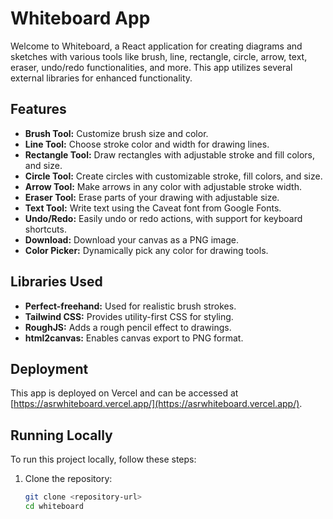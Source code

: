 # Whiteboard App

Welcome to Whiteboard, a React application for creating diagrams and sketches with various tools like brush, line, rectangle, circle, arrow, text, eraser, undo/redo functionalities, and more. This app utilizes several external libraries for enhanced functionality.

## Features

- **Brush Tool:** Customize brush size and color.
- **Line Tool:** Choose stroke color and width for drawing lines.
- **Rectangle Tool:** Draw rectangles with adjustable stroke and fill colors, and size.
- **Circle Tool:** Create circles with customizable stroke, fill colors, and size.
- **Arrow Tool:** Make arrows in any color with adjustable stroke width.
- **Eraser Tool:** Erase parts of your drawing with adjustable size.
- **Text Tool:** Write text using the Caveat font from Google Fonts.
- **Undo/Redo:** Easily undo or redo actions, with support for keyboard shortcuts.
- **Download:** Download your canvas as a PNG image.
- **Color Picker:** Dynamically pick any color for drawing tools.

## Libraries Used

- **Perfect-freehand:** Used for realistic brush strokes.
- **Tailwind CSS:** Provides utility-first CSS for styling.
- **RoughJS:** Adds a rough pencil effect to drawings.
- **html2canvas:** Enables canvas export to PNG format.

## Deployment

This app is deployed on Vercel and can be accessed at [https://asrwhiteboard.vercel.app/](https://asrwhiteboard.vercel.app/).

## Running Locally

To run this project locally, follow these steps:

1. Clone the repository:
   ```bash
   git clone <repository-url>
   cd whiteboard
